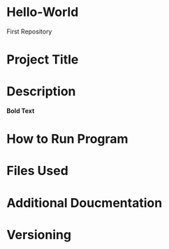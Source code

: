 # Hello-World
First Repository
# Project Title
# Description
**Bold Text**
# How to Run Program
# Files Used
# Additional Doucmentation
# Versioning
